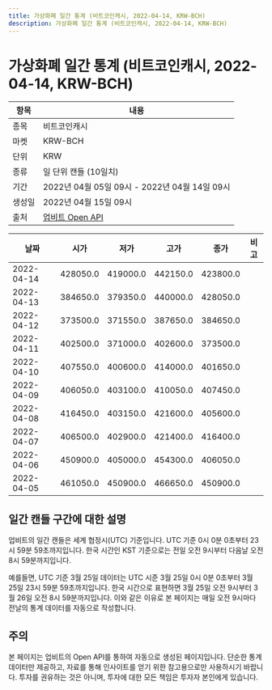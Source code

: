 ```yaml
---
title: 가상화폐 일간 통계 (비트코인캐시, 2022-04-14, KRW-BCH)
description: 가상화폐 일간 통계 (비트코인캐시, 2022-04-14, KRW-BCH)
---
```



가상화폐 일간 통계 (비트코인캐시, 2022-04-14, KRW-BCH)
===

|항목|내용|
|--|--|
|종목|비트코인캐시|
|마켓|KRW-BCH|
|단위|KRW|
|종류|일 단위 캔들 (10일치)|
|기간|2022년 04월 05일 09시 - 2022년 04월 14일 09시|
|생성일|2022년 04월 15일 09시|
|출처|[업비트 Open API](https://docs.upbit.com)|


|날짜|시가|저가|고가|종가|비고|
|--|--|--|--|--|--|
|2022-04-14|428050.0|419000.0|442150.0|423800.0|    |
|2022-04-13|384650.0|379350.0|440000.0|428050.0|    |
|2022-04-12|373500.0|371550.0|387650.0|384650.0|    |
|2022-04-11|402500.0|371000.0|402600.0|373500.0|    |
|2022-04-10|407550.0|400600.0|414000.0|401650.0|    |
|2022-04-09|406050.0|403100.0|410050.0|407450.0|    |
|2022-04-08|416450.0|403150.0|421600.0|405600.0|    |
|2022-04-07|406500.0|402900.0|421400.0|416400.0|    |
|2022-04-06|450900.0|405000.0|454300.0|406050.0|    |
|2022-04-05|461050.0|450900.0|466650.0|450900.0|    |


일간 캔들 구간에 대한 설명
---


업비트의 일간 캔들은 세계 협정시(UTC) 기준입니다. 
UTC 기준 0시 0분 0초부터 23시 59분 59초까지입니다. 
한국 시간인 KST 기준으로는 전일 오전 9시부터 다음날 오전 8시 59분까지입니다. 


예를들면, UTC 기준 3월 25일 데이터는 UTC 시준 3월 25일 0시 0분 0초부터 3월 25일 23시 59분 59초까지입니다. 
한국 시간으로 표현하면 3월 25일 오전 9시부터 3월 26일 오전 8시 59분까지입니다. 
이와 같은 이유로 본 페이지는 매일 오전 9시마다 전날의 통계 데이터를 자동으로 작성합니다. 


주의
---


본 페이지는 업비트의 Open API를 통하여 자동으로 생성된 페이지입니다. 
단순한 통계 데이터만 제공하고, 자료를 통해 인사이트를 얻기 위한 참고용으로만 사용하시기 바랍니다. 
투자를 권유하는 것은 아니며, 투자에 대한 모든 책임은 투자자 본인에게 있습니다. 
